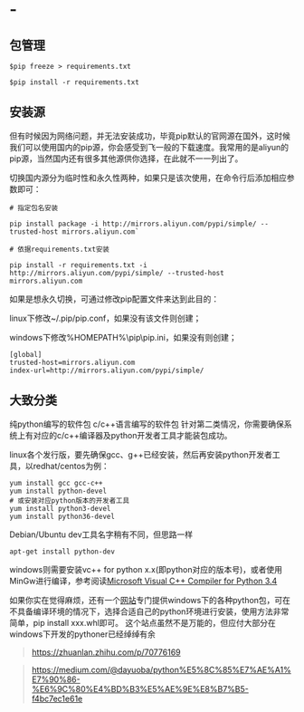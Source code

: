 # - 

## 包管理

`$pip freeze > requirements.txt`

`$pip install -r requirements.txt`

## 安装源

但有时候因为网络问题，并无法安装成功，毕竟pip默认的官网源在国外，这时候我们可以使用国内的pip源，你会感受到飞一般的下载速度。我常用的是aliyun的pip源，当然国内还有很多其他源供你选择，在此就不一一列出了。

切换国内源分为临时性和永久性两种，如果只是该次使用，在命令行后添加相应参数即可：

```
# 指定包名安装

pip install package -i http://mirrors.aliyun.com/pypi/simple/ --trusted-host mirrors.aliyun.com`

# 依据requirements.txt安装

pip install -r requirements.txt -i http://mirrors.aliyun.com/pypi/simple/ --trusted-host mirrors.aliyun.com
```

如果是想永久切换，可通过修改pip配置文件来达到此目的：

linux下修改~/.pip/pip.conf，如果没有该文件则创建；

windows下修改%HOMEPATH%\pip\pip.ini，如果没有则创建；

```
[global]
trusted-host=mirrors.aliyun.com
index-url=http://mirrors.aliyun.com/pypi/simple/
```

## 大致分类

纯python编写的软件包
c/c++语言编写的软件包
针对第二类情况，你需要确保系统上有对应的c/c++编译器及python开发者工具才能装包成功。

linux各个发行版，要先确保gcc、g++已经安装，然后再安装python开发者工具，以redhat/centos为例：
```
yum install gcc gcc-c++
yum install python-devel
# 或安装对应python版本的开发者工具
yum install python3-devel
yum install python36-devel
```
Debian/Ubuntu dev工具名字稍有不同，但思路一样
```
apt-get install python-dev
```
windows则需要安装vc++ for python x.x(即python对应的版本号)，或者使用MinGw进行编译，参考阅读[Microsoft Visual C++ Compiler for Python 3.4](https://stackoverflow.com/questions/29909330/microsoft-visual-c-compiler-for-python-3-4)

如果你实在觉得麻烦，还有一个[网站](https://www.lfd.uci.edu/~gohlke/pythonlibs/)专门提供windows下的各种python包，可在不具备编译环境的情况下，选择合适自己的python环境进行安装，使用方法非常简单，pip install xxx.whl即可。
​
这个站点虽然不是万能的，但应付大部分在windows下开发的pythoner已经绰绰有余

>https://zhuanlan.zhihu.com/p/70776169

>https://medium.com/@dayuoba/python%E5%8C%85%E7%AE%A1%E7%90%86-%E6%9C%80%E4%BD%B3%E5%AE%9E%E8%B7%B5-f4bc7ec1e61e